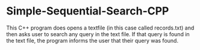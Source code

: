 # Simple-Sequential-Search-CPP
This C++ program does opens a textfile (in this case called records.txt) and then asks user to search any query in the text file. If that query is found in the text file, the program informs the user that their query was found.
